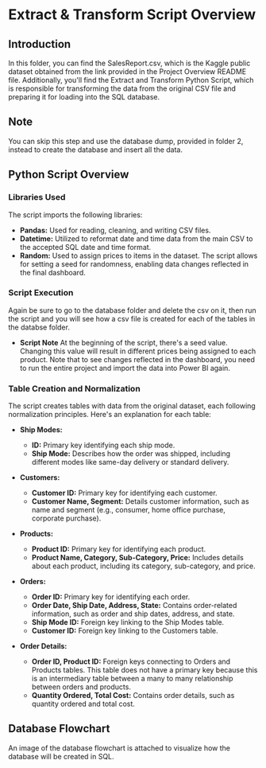 # Extract & Transform Script Overview

## Introduction
In this folder, you can find the SalesReport.csv, which is the Kaggle public dataset obtained from the link provided in the Project Overview README file. Additionally, you'll find the Extract and Transform Python Script, which is responsible for transforming the data from the original CSV file and preparing it for loading into the SQL database.

## Note
You can skip this step and use the database dump, provided in folder 2, instead to create the database and insert all the data.

## Python Script Overview

### Libraries Used
The script imports the following libraries:
- **Pandas:** Used for reading, cleaning, and writing CSV files.
- **Datetime:** Utilized to reformat date and time data from the main CSV to the accepted SQL date and time format.
- **Random:** Used to assign prices to items in the dataset. The script allows for setting a seed for randomness, enabling data changes reflected in the final dashboard.

### Script Execution
Again be sure to go to the database folder and delete the csv on it, then run the script and you will see how a csv file is created for each of the tables in the databse folder.

- **Script Note** 
At the beginning of the script, there's a seed value. Changing this value will result in different prices being assigned to each product. Note that to see changes reflected in the dashboard, you need to run the entire project and import the data into Power BI again.

### Table Creation and Normalization
The script creates tables with data from the original dataset, each following normalization principles. Here's an explanation for each table:

- **Ship Modes:** 
  - **ID:** Primary key identifying each ship mode.
  - **Ship Mode:** Describes how the order was shipped, including different modes like same-day delivery or standard delivery.

- **Customers:** 
  - **Customer ID:** Primary key for identifying each customer.
  - **Customer Name, Segment:** Details customer information, such as name and segment (e.g., consumer, home office purchase, corporate purchase).

- **Products:** 
  - **Product ID:** Primary key for identifying each product.
  - **Product Name, Category, Sub-Category, Price:** Includes details about each product, including its category, sub-category, and price.

- **Orders:** 
  - **Order ID:** Primary key for identifying each order.
  - **Order Date, Ship Date, Address, State:** Contains order-related information, such as order and ship dates, address, and state.
  - **Ship Mode ID:** Foreign key linking to the Ship Modes table.
  - **Customer ID:** Foreign key linking to the Customers table.

- **Order Details:** 
  - **Order ID, Product ID:** Foreign keys connecting to Orders and Products tables. This table does not have a primary key because this is an intermediary table between a many to many relationship between orders and products.
  - **Quantity Ordered, Total Cost:** Contains order details, such as quantity ordered and total cost.

## Database Flowchart
An image of the database flowchart is attached to visualize how the database will be created in SQL.
